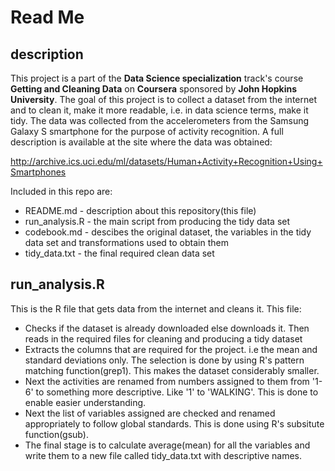 Read Me
=======

description
-----------

This project is a part of the **Data Science specialization** track's course **Getting and Cleaning Data** on **Coursera** sponsored by **John Hopkins University**. The goal of this project is to collect a dataset from the internet and to clean it, make it more readable, i.e. in data science terms, make it tidy. The data was collected from the accelerometers from the Samsung Galaxy S smartphone for the purpose of activity recognition. A full description is available at the site where the data was obtained:

http://archive.ics.uci.edu/ml/datasets/Human+Activity+Recognition+Using+Smartphones

Included in this repo are:

* README.md - description about this repository(this file)
* run_analysis.R - the main script from producing the tidy data set
* codebook.md - descibes the original dataset, the variables in the tidy data set and transformations used to obtain them
* tidy_data.txt - the final required clean data set

run_analysis.R
--------------
This is the R file that gets data from the internet and cleans it. This file:
- Checks if the dataset is already downloaded else downloads it. Then reads in the required files for cleaning and producing a tidy dataset
- Extracts the columns that are required for the project. i.e the mean and standard deviations only. The selection is done by using R's pattern matching function(grep1). This makes the dataset considerably smaller. 
- Next the activities are renamed from numbers assigned to them from '1-6' to something more descriptive. Like '1' to 'WALKING'. This is done to enable easier understanding. 
- Next the list of variables assigned are checked and renamed appropriately to follow global standards. This is done using R's subsitute function(gsub).
- The final stage is to calculate average(mean) for all the variables and write them to a new file called tidy_data.txt with descriptive names. 